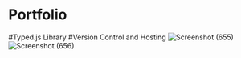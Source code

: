 # Portfolio
#Typed.js Library
#Version Control and Hosting
![Screenshot (655)](https://github.com/zahran001/Portfolio/assets/114562123/2fded940-9878-458e-9817-a42ae68b448f)
![Screenshot (656)](https://github.com/zahran001/Portfolio/assets/114562123/bce3231c-5d02-4225-b602-0e5cf0260af2)
